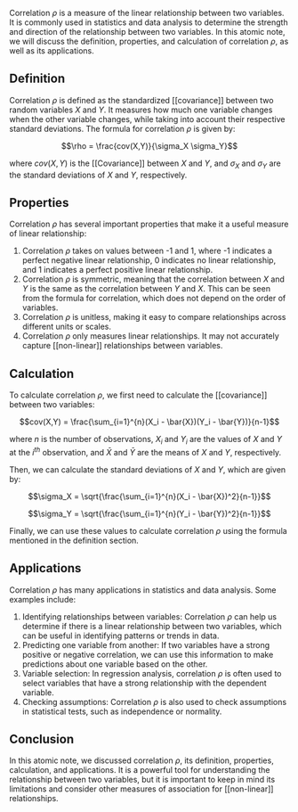 Correlation $\rho$ is a measure of the linear relationship between two variables. It is commonly used in statistics and data analysis to determine the strength and direction of the relationship between two variables. In this atomic note, we will discuss the definition, properties, and calculation of correlation $\rho$, as well as its applications.

## Definition

Correlation $\rho$ is defined as the standardized [[covariance]] between two random variables $X$ and $Y$. It measures how much one variable changes when the other variable changes, while taking into account their respective standard deviations. The formula for correlation $\rho$ is given by:

$$\rho = \frac{cov(X,Y)}{\sigma_X \sigma_Y}$$

where $cov(X,Y)$ is the [[Covariance]] between $X$ and $Y$, and $\sigma_X$ and $\sigma_Y$ are the standard deviations of $X$ and $Y$, respectively.

## Properties

Correlation $\rho$ has several important properties that make it a useful measure of linear relationship:

1. Correlation $\rho$ takes on values between -1 and 1, where -1 indicates a perfect negative linear relationship, 0 indicates no linear relationship, and 1 indicates a perfect positive linear relationship.
2. Correlation $\rho$ is symmetric, meaning that the correlation between $X$ and $Y$ is the same as the correlation between $Y$ and $X$. This can be seen from the formula for correlation, which does not depend on the order of variables.
3. Correlation $\rho$ is unitless, making it easy to compare relationships across different units or scales.
4. Correlation $\rho$ only measures linear relationships. It may not accurately capture [[non-linear]] relationships between variables.

## Calculation

To calculate correlation $\rho$, we first need to calculate the [[covariance]] between two variables:

$$cov(X,Y) = \frac{\sum_{i=1}^{n}(X_i - \bar{X})(Y_i - \bar{Y})}{n-1}$$

where $n$ is the number of observations, $X_i$ and $Y_i$ are the values of $X$ and $Y$ at the $i^{th}$ observation, and $\bar{X}$ and $\bar{Y}$ are the means of $X$ and $Y$, respectively.

Then, we can calculate the standard deviations of $X$ and $Y$, which are given by:

$$\sigma_X = \sqrt{\frac{\sum_{i=1}^{n}(X_i - \bar{X})^2}{n-1}}$$

$$\sigma_Y = \sqrt{\frac{\sum_{i=1}^{n}(Y_i - \bar{Y})^2}{n-1}}$$

Finally, we can use these values to calculate correlation $\rho$ using the formula mentioned in the definition section.

## Applications

Correlation $\rho$ has many applications in statistics and data analysis. Some examples include:

1. Identifying relationships between variables: Correlation $\rho$ can help us determine if there is a linear relationship between two variables, which can be useful in identifying patterns or trends in data.
2. Predicting one variable from another: If two variables have a strong positive or negative correlation, we can use this information to make predictions about one variable based on the other.
3. Variable selection: In regression analysis, correlation $\rho$ is often used to select variables that have a strong relationship with the dependent variable.
4. Checking assumptions: Correlation $\rho$ is also used to check assumptions in statistical tests, such as independence or normality.

## Conclusion

In this atomic note, we discussed correlation $\rho$, its definition, properties, calculation, and applications. It is a powerful tool for understanding the relationship between two variables, but it is important to keep in mind its limitations and consider other measures of association for [[non-linear]] relationships. 